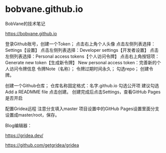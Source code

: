 # bobvane.github.io
BobVane的技术笔记

https://bobvane.github.io

登录Github账号，创建一个Token；
点击右上角个人头像
点击左侧列表选择：Settings【设置】
点击左侧列表选择：Developer settings【开发者设置】
点击左侧列表选择：Personal access tokens【个人访问令牌】
点击右上角按钮项：Generate new token【生成新令牌】
New personal access token：完善新的个人访问令牌信息
令牌Note（名称）；
令牌过期时间永久；
勾选repo；
创建令牌。

创建一个Github仓库；
仓库名称固定格式：名字.github.io
勾选公开项
建议勾选Add a READMME file
点击创建。
创建完成后点击Settings，查看GitHub Pages是否开启

配置Gridea远程
注意分支填入master
项目设置中的GitHub Pages设置里面分支设置成master/root，保存。

Blog编辑器：

https://gridea.dev/

https://github.com/getgridea/gridea
